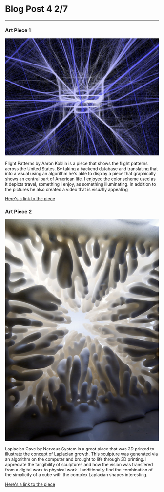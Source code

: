 # Blog Post 4 2/7
------

### Art Piece 1
![Aaron Koblin](images/pic1.jpg?raw=true "Aaron Koblin")

Flight Patterns by Aaron Koblin is a piece that shows the flight patterns across the United States. By taking a backend database and translating that into a visual using an algorithm he's able to display a piece that graphically shows an central part of American life. I enjoyed the color scheme used as it depicts travel, something I enjoy, as something illuminating. In addition to the pictures he also created a video that is visually appealing

[Here's a link to the piece](http://www.aaronkoblin.com/project/flight-patterns/)

### Art Piece 2

![Nervous System](images/pic2.jpg?raw=true "Nervous System")

Laplacian Cave by Nervous System is a great piece that was 3D printed to illustrate the concept of Laplacian growth. This sculpture was generated via an algorithm on the computer and brought to life through 3D printing. I appreciate the tangibility of sculptures and how the vision was transfered from a digital work to physical work. I additionally find the combination of the simplicity of a cube with the complex Laplacian shapes interesting.

[Here's a link to the piece](https://n-e-r-v-o-u-s.com/projects/albums/growing-objects/content/the-cave/)

